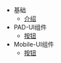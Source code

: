 - 基础
  - [介绍](README.md)
- PAD-UI组件
  - [按钮](zh-cn/businessCard.md)
- Mobile-UI组件
  - [按钮](zh-cn/businessCard.md)


